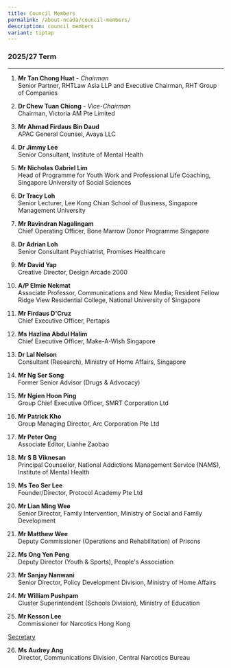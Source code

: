 ```yaml
---
title: Council Members
permalink: /about-ncada/council-members/
description: council members
variant: tiptap
---
```

<h3>2025/27 Term</h3>
<hr>
<ol>
<li>
<p><strong>Mr Tan Chong Huat</strong> - <em>Chairman</em>
<br>Senior Partner, RHTLaw Asia LLP and Executive Chairman, RHT Group of Companies</p>
</li>
<li>
<p><strong>Dr Chew Tuan Chiong</strong> - <em>Vice-Chairman</em>
<br>Chairman, Victoria AM Pte Limited</p>
</li>
<li>
<p><strong>Mr Ahmad Firdaus Bin Daud</strong>
<br>APAC General Counsel, Avaya LLC</p>
</li>
<li>
<p><strong>Dr Jimmy Lee</strong>
<br>Senior Consultant, Institute of Mental Health</p>
</li>
<li>
<p><strong>Mr Nicholas Gabriel Lim</strong>
<br>Head of Programme for Youth Work and Professional Life Coaching, Singapore
University of Social Sciences</p>
</li>
<li>
<p><strong>Dr Tracy Loh</strong>
<br>Senior Lecturer, Lee Kong Chian School of Business, Singapore Management
University</p>
</li>
<li>
<p><strong>Mr Ravindran Nagalingam</strong>
<br>Chief Operating Officer, Bone Marrow Donor Programme Singapore</p>
</li>
<li>
<p><strong>Dr Adrian Loh</strong>
<br>Senior Consultant Psychiatrist, Promises Healthcare</p>
</li>
<li>
<p><strong>Mr David Yap</strong>
<br>Creative Director, Design Arcade 2000</p>
</li>
<li>
<p><strong>A/P Elmie Nekmat</strong>
<br>Associate Professor, Communications and New Media; Resident Fellow Ridge
View Residential College, National University of Singapore</p>
</li>
<li>
<p><strong>Mr Firdaus D'Cruz</strong>
<br>Chief Executive Officer, Pertapis</p>
</li>
<li>
<p><strong>Ms Hazlina Abdul Halim</strong>
<br>Chief Executive Officer, Make-A-Wish Singapore</p>
</li>
<li>
<p><strong>Dr Lal Nelson</strong>
<br>Consultant (Research), Ministry of Home Affairs, Singapore</p>
</li>
<li>
<p><strong>Mr Ng Ser Song</strong>
<br>Former Senior Advisor (Drugs &amp; Advocacy)</p>
</li>
<li>
<p><strong>Mr Ngien Hoon Ping</strong>
<br>Group Chief Executive Officer, SMRT Corporation Ltd</p>
</li>
<li>
<p><strong>Mr Patrick Kho</strong>
<br>Group Managing Director, Arc Corporation Pte Ltd</p>
</li>
<li>
<p><strong>Mr Peter Ong</strong>
<br>Associate Editor, Lianhe Zaobao</p>
</li>
<li>
<p><strong>Mr S B Viknesan</strong>
<br>Principal Counsellor, National Addictions Management Service (NAMS), Institute
of Mental Health</p>
</li>
<li>
<p><strong>Ms Teo Ser Lee</strong>
<br>Founder/Director, Protocol Academy Pte Ltd</p>
</li>
<li>
<p><strong>Mr Lian Ming Wee</strong>
<br>Senior Director, Family Intervention, Ministry of Social and Family Development</p>
</li>
<li>
<p><strong>Mr Matthew Wee</strong>
<br>Deputy Commissioner (Operations and Rehabilitation) of Prisons</p>
</li>
<li>
<p><strong>Ms Ong Yen Peng</strong>
<br>Deputy Director (Youth &amp; Sports), People's Association</p>
</li>
<li>
<p><strong>Mr Sanjay Nanwani</strong>
<br>Senior Director, Policy Development Division, Ministry of Home Affairs</p>
</li>
<li>
<p><strong>Mr William Pushpam</strong>
<br>Cluster Superintendent (Schools Division), Ministry of Education</p>
</li>
<li>
<p><strong>Mr Kesson Lee</strong>
<br>Commissioner for Narcotics Hong Kong</p>
</li>
</ol>
<p><u>Secretary</u>
</p>
<ol start="26" data-tight="true" class="tight">
<li>
<p><strong>Ms Audrey Ang</strong>
<br>Director, Communications Division, Central Narcotics Bureau</p>
</li>
</ol>
<p></p>